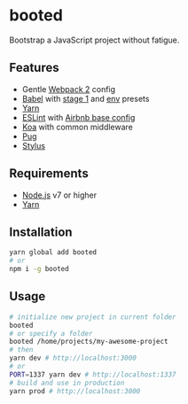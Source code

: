 # booted
Bootstrap a JavaScript project without fatigue.

## Features
- Gentle [Webpack 2](https://webpack.js.org/) config
- [Babel](https://babeljs.io/) with [stage 1](https://babeljs.io/docs/plugins/preset-stage-1/) and [env](https://github.com/babel/babel-preset-env) presets
- [Yarn](https://yarnpkg.com/)
- [ESLint](http://eslint.org/) with [Airbnb base config](https://github.com/airbnb/javascript/tree/master/packages/eslint-config-airbnb-base)
- [Koa](https://github.com/koajs/koa) with common middleware
- [Pug](https://pugjs.org/)
- [Stylus](http://stylus-lang.com/)

## Requirements
- [Node.js](https://nodejs.org/) v7 or higher
- [Yarn](https://yarnpkg.com/)

## Installation
```sh
yarn global add booted
# or
npm i -g booted
```

## Usage
```sh
# initialize new project in current folder
booted
# or specify a folder
booted /home/projects/my-awesome-project
# then
yarn dev # http://localhost:3000
# or
PORT=1337 yarn dev # http://localhost:1337
# build and use in production
yarn prod # http://localhost:3000
```
